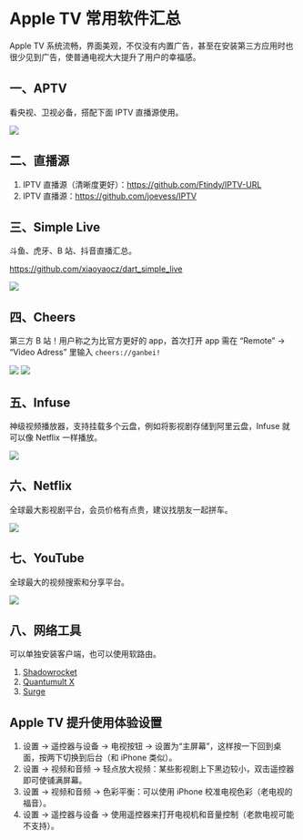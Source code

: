 # Apple TV 常用软件汇总

Apple TV 系统流畅，界面美观，不仅没有内置广告，甚至在安装第三方应用时也很少见到广告，使普通电视大大提升了用户的幸福感。


## 一、APTV
看央视、卫视必备，搭配下面 IPTV 直播源使用。

![](https://i.imgur.com/VTenBWP.png)

## 二、直播源
1. IPTV 直播源（清晰度更好）：https://github.com/Ftindy/IPTV-URL
2. IPTV 直播源：https://github.com/joevess/IPTV

## 三、Simple Live
斗鱼、虎牙、B 站、抖音直播汇总。

https://github.com/xiaoyaocz/dart_simple_live

![](https://i.imgur.com/7lYZpgg.png)

## 四、Cheers
第三方 B 站！用户称之为比官方更好的 app，首次打开 app 需在 “Remote” → “Video Adress” 里输入 `cheers://ganbei!`

![](https://i.imgur.com/soCN3cN.png)
![](https://i.imgur.com/raSxcLS.jpg)

## 五、Infuse
神级视频播放器，支持挂载多个云盘，例如将影视剧存储到阿里云盘，Infuse 就可以像 Netflix 一样播放。

![](https://i.imgur.com/BhVFujS.png)

## 六、Netflix
全球最大影视剧平台，会员价格有点贵，建议找朋友一起拼车。

![](https://i.imgur.com/RjBpETt.png)

## 七、YouTube
全球最大的视频搜索和分享平台。

![](https://i.imgur.com/qEbDIgC.png)

## 八、网络工具
可以单独安装客户端，也可以使用软路由。
1. [Shadowrocket](https://apps.apple.com/us/app/shadowrocket/id932747118)
2. [Quantumult X](https://apps.apple.com/jp/app/quantumult-x/id1443988620?l=en-US)
3. [Surge](https://kb.nssurge.com/surge-knowledge-base/guidelines/tvos)


## Apple TV 提升使用体验设置
1. 设置 → 遥控器与设备 → 电视按钮 → 设置为“主屏幕”，这样按一下回到桌面，按两下切换到后台（和 iPhone 类似）。
2. 设置 → 视频和音频 → 轻点放大视频：某些影视剧上下黑边较小，双击遥控器即可使铺满屏幕。
3. 设置 → 视频和音频 → 色彩平衡：可以使用 iPhone 校准电视色彩（老电视的福音）。
4. 设置 → 遥控器与设备 → 使用遥控器来打开电视机和音量控制（老款电视可能不支持）。